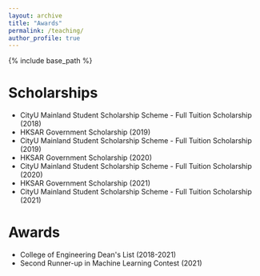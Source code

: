 ```yaml
---
layout: archive
title: "Awards"
permalink: /teaching/
author_profile: true
---
```

{% include base_path %}

Scholarships
======
* CityU Mainland Student Scholarship Scheme - Full Tuition Scholarship (2018)  
* HKSAR Government Scholarship (2019)  
* CityU Mainland Student Scholarship Scheme - Full Tuition Scholarship (2019)  
* HKSAR Government Scholarship (2020)  
* CityU Mainland Student Scholarship Scheme - Full Tuition Scholarship (2020)  
* HKSAR Government Scholarship (2021)  
* CityU Mainland Student Scholarship Scheme - Full Tuition Scholarship (2021)  

Awards
======
* College of Engineering Dean's List (2018-2021)  
* Second Runner-up in Machine Learning Contest (2021) 

